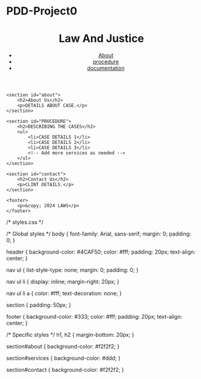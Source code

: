# PDD-Project0

<!DOCTYPE html>
<html lang="en">
<head>
    <meta charset="UTF-8">
    <meta name="viewport" content="width=device-width, initial-scale=1.0">
    <title>LAW AND JUSTICE</title>
    <link rel="stylesheet" href="styles.css"> <!-- Link to your CSS file -->
</head>
<body>
    <header>
        <h1>Law And Justice</h1>
        <!-- Navigation links -->
        <nav>
            <ul>
                <li><a href="#about">About</a></li>
                <li><a href="#procedure">procedure</a></li>
                <li><a href="#documentation">documentation</a></li>
            </ul>
        </nav>
    </header>

    <section id="about">
        <h2>About Us</h2>
        <p>DETAILS ABOUT CASE.</p>
    </section>

    <section id="PROCEDURE">
        <h2>DESCRIBING THE CASES</h2>
        <ul>
            <li>CASE DETAILS 1</li>
            <li>CASE DETAILS 2</li>
            <li>CASE DETAILS 3</li>
            <!-- Add more services as needed -->
        </ul>
    </section>

    <section id="contact">
        <h2>Contact Us</h2>
        <p>CLINT DETAILS.</p>
    </section>

    <footer>
        <p>&copy; 2024 LAWS</p>
    </footer>
</body>
</html>

















/* styles.css */

/* Global styles */
body {
    font-family: Arial, sans-serif;
    margin: 0;
    padding: 0;
}

header {
    background-color: #4CAF50;
    color: #fff;
    padding: 20px;
    text-align: center;
}

nav ul {
    list-style-type: none;
    margin: 0;
    padding: 0;
}

nav ul li {
    display: inline;
    margin-right: 20px;
}

nav ul li a {
    color: #fff;
    text-decoration: none;
}

section {
    padding: 50px;
}

footer {
    background-color: #333;
    color: #fff;
    padding: 20px;
    text-align: center;
}

/* Specific styles */
h1, h2 {
    margin-bottom: 20px;
}

section#about {
    background-color: #f2f2f2;
}

section#services {
    background-color: #ddd;
}

section#contact {
    background-color: #f2f2f2;
}





<?php
if ($_SERVER["REQUEST_METHOD"] == "POST") {
    $name = $_POST["name"];
    $email = $_POST["email"];
    $message = $_POST["message"];

    // Here you can add code to send the email or save the message to a database
    // For example, sending an email using the mail() function:
    $to = "your_email@example.com";
    $subject = "Message from $name";
    $body = "Name: $name\nEmail: $email\nMessage: $message";
    mail($to, $subject, $body);

    // Redirect to a thank you page
    header("Location: thank_you.html");
    exit;
}
?>

